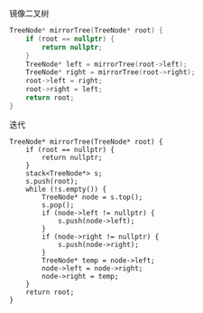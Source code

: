 <!--
 * @Author: yowayimono
 * @Date: 2023-06-05 22:42:26
 * @LastEditors: yowayimono
 * @LastEditTime: 2023-06-05 23:06:13
 * @Description: nothing
-->
镜像二叉树
```cpp
TreeNode* mirrorTree(TreeNode* root) {
    if (root == nullptr) {
        return nullptr;
    }
    TreeNode* left = mirrorTree(root->left);
    TreeNode* right = mirrorTree(root->right);
    root->left = right;
    root->right = left;
    return root;
}
```
迭代
```
TreeNode* mirrorTree(TreeNode* root) {
    if (root == nullptr) {
        return nullptr;
    }
    stack<TreeNode*> s;
    s.push(root);
    while (!s.empty()) {
        TreeNode* node = s.top();
        s.pop();
        if (node->left != nullptr) {
            s.push(node->left);
        }
        if (node->right != nullptr) {
            s.push(node->right);
        }
        TreeNode* temp = node->left;
        node->left = node->right;
        node->right = temp;
    }
    return root;
}
```